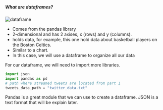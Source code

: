<!--title={Dataframes}-->

##### What are dataframes?

![dataframe](https://lh6.googleusercontent.com/pC7By105ikJ4-3P_hNyez5Q6PXT_Xj-52OxiCNKk4rKE8ajitgmRdffFCA-HygWO5xi8de3elHVCPulGuE5feMOXpEGHrWlD8kiwCKDuXzAFFBciqDIIyCIXGz86wkuIwe7ANCF2mog)

- Comes from the pandas library 
- 2-dimensional and has 2 axises, x (rows) and y (columns). 
- holds data, for example, this one hold data about basketball players on the Boston Celtics. 
- Similar to a chart.
- In this case, we will use a dataframe to organize all our data

For our dataframe, we will need to import more libraries. 

```python
import json
import pandas as pd
# path where streamed tweets are located from part 1
tweets_data_path = "twitter_data.txt"
```
Pandas is a great module that we can use to create a dataframe. JSON is a text format that will be explain later.